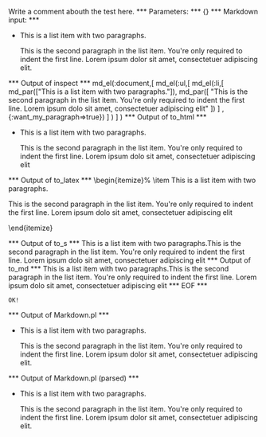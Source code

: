 Write a comment abouth the test here.
*** Parameters: ***
{}
*** Markdown input: ***
*   This is a list item with two paragraphs.

    This is the second paragraph in the list item. You're
only required to indent the first line. Lorem ipsum dolor
sit amet, consectetuer adipiscing elit.

*** Output of inspect ***
md_el(:document,[
	md_el(:ul,[
		md_el(:li,[
			md_par(["This is a list item with two paragraphs."]),
			 md_par([
				"This is the second paragraph in the list item. You're only required to indent the first line. Lorem ipsum dolo sit amet, consectetuer adipiscing elit"
			])
		] , {:want_my_paragraph=>true})
	] )
] )
*** Output of to_html ***
<ul
      ><li
        ><p>This is a list item with two paragraphs.</p
        ><p>This is the second paragraph in the list item. You&apos;re only required to indent the first line. Lorem ipsum dolo sit amet, consectetuer adipiscing elit</p
      ></li
    ></ul
  >
*** Output of to_latex ***
\begin{itemize}%
\item This is a list item with two paragraphs.

This is the second paragraph in the list item. You're only required to indent the first line. Lorem ipsum dolo sit amet, consectetuer adipiscing elit



\end{itemize}

*** Output of to_s ***
This is a list item with two paragraphs.This is the second paragraph in the list item. You're only required to indent the first line. Lorem ipsum dolo sit amet, consectetuer adipiscing elit
*** Output of to_md ***
This is a list item with two paragraphs.This is the second paragraph in the list item. You're only required to indent the first line. Lorem ipsum dolo sit amet, consectetuer adipiscing elit
*** EOF ***



	OK!



*** Output of Markdown.pl ***
<ul>
<li><p>This is a list item with two paragraphs.</p>

<p>This is the second paragraph in the list item. You're
only required to indent the first line. Lorem ipsum dolor
sit amet, consectetuer adipiscing elit.</p></li>
</ul>

*** Output of Markdown.pl (parsed) ***
<ul>
<li
        ><p>This is a list item with two paragraphs.</p
        >
<p>This is the second paragraph in the list item. You're
only required to indent the first line. Lorem ipsum dolor
sit amet, consectetuer adipiscing elit.</p
      ></li
      >
</ul
  >